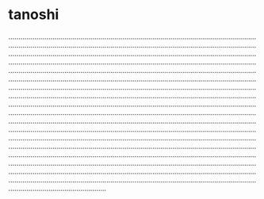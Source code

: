 # tanoshi

.........................................................................................................................................................................................................................................................................................................................................................................................................................................................................................................................................................................................................................................................................................................................................................................................................................................................................................................................................................................................................................................................................................................................................................................................................................................................................................................................................................................................................................................................................................................................................................................................................................................................................................................................................................................................................................................................................................................................................................................................................................................................................................................................................................................................................................................................................................................................................................................
